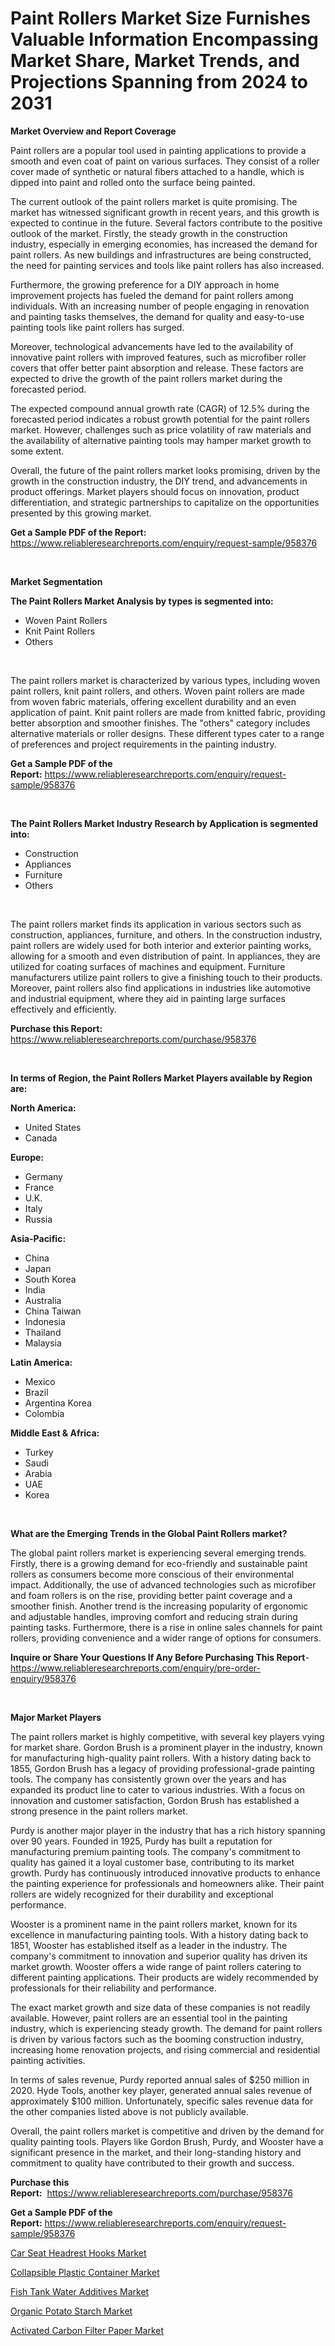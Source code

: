 <p><h1>Paint Rollers Market Size Furnishes Valuable Information Encompassing Market Share, Market Trends, and Projections Spanning from 2024 to 2031</h1></p><p><strong>Market Overview and Report Coverage</strong></p>
<p><p>Paint rollers are a popular tool used in painting applications to provide a smooth and even coat of paint on various surfaces. They consist of a roller cover made of synthetic or natural fibers attached to a handle, which is dipped into paint and rolled onto the surface being painted.</p><p>The current outlook of the paint rollers market is quite promising. The market has witnessed significant growth in recent years, and this growth is expected to continue in the future. Several factors contribute to the positive outlook of the market. Firstly, the steady growth in the construction industry, especially in emerging economies, has increased the demand for paint rollers. As new buildings and infrastructures are being constructed, the need for painting services and tools like paint rollers has also increased.</p><p>Furthermore, the growing preference for a DIY approach in home improvement projects has fueled the demand for paint rollers among individuals. With an increasing number of people engaging in renovation and painting tasks themselves, the demand for quality and easy-to-use painting tools like paint rollers has surged.</p><p>Moreover, technological advancements have led to the availability of innovative paint rollers with improved features, such as microfiber roller covers that offer better paint absorption and release. These factors are expected to drive the growth of the paint rollers market during the forecasted period.</p><p>The expected compound annual growth rate (CAGR) of 12.5% during the forecasted period indicates a robust growth potential for the paint rollers market. However, challenges such as price volatility of raw materials and the availability of alternative painting tools may hamper market growth to some extent.</p><p>Overall, the future of the paint rollers market looks promising, driven by the growth in the construction industry, the DIY trend, and advancements in product offerings. Market players should focus on innovation, product differentiation, and strategic partnerships to capitalize on the opportunities presented by this growing market.</p></p>
<p><strong>Get a Sample PDF of the Report:</strong> <a href="https://www.reliableresearchreports.com/enquiry/request-sample/958376">https://www.reliableresearchreports.com/enquiry/request-sample/958376</a></p>
<p>&nbsp;</p>
<p><strong>Market Segmentation</strong></p>
<p><strong>The Paint Rollers Market Analysis by types is segmented into:</strong></p>
<p><ul><li>Woven Paint Rollers</li><li>Knit Paint Rollers</li><li>Others</li></ul></p>
<p>&nbsp;</p>
<p><p>The paint rollers market is characterized by various types, including woven paint rollers, knit paint rollers, and others. Woven paint rollers are made from woven fabric materials, offering excellent durability and an even application of paint. Knit paint rollers are made from knitted fabric, providing better absorption and smoother finishes. The "others" category includes alternative materials or roller designs. These different types cater to a range of preferences and project requirements in the painting industry.</p></p>
<p><strong>Get a Sample PDF of the Report:</strong>&nbsp;<a href="https://www.reliableresearchreports.com/enquiry/request-sample/958376">https://www.reliableresearchreports.com/enquiry/request-sample/958376</a></p>
<p>&nbsp;</p>
<p><strong>The Paint Rollers Market Industry Research by Application is segmented into:</strong></p>
<p><ul><li>Construction</li><li>Appliances</li><li>Furniture</li><li>Others</li></ul></p>
<p>&nbsp;</p>
<p><p>The paint rollers market finds its application in various sectors such as construction, appliances, furniture, and others. In the construction industry, paint rollers are widely used for both interior and exterior painting works, allowing for a smooth and even distribution of paint. In appliances, they are utilized for coating surfaces of machines and equipment. Furniture manufacturers utilize paint rollers to give a finishing touch to their products. Moreover, paint rollers also find applications in industries like automotive and industrial equipment, where they aid in painting large surfaces effectively and efficiently.</p></p>
<p><strong>Purchase this Report:</strong>&nbsp; <a href="https://www.reliableresearchreports.com/purchase/958376">https://www.reliableresearchreports.com/purchase/958376</a></p>
<p>&nbsp;</p>
<p><strong>In terms of Region, the Paint Rollers Market Players available by Region are:</strong></p>
<p>
    <p> <strong> North America: </strong>
        <ul>
            <li>United States</li>
            <li>Canada</li>
        </ul>
        </p> 
    <p> <strong> Europe: </strong>
        <ul>
            <li>Germany</li>
            <li>France</li>
            <li>U.K.</li>
            <li>Italy</li>
            <li>Russia</li>
        </ul>
        </p> 
    <p> <strong> Asia-Pacific: </strong>
        <ul>
            <li>China</li>
            <li>Japan</li>
            <li>South Korea</li>
            <li>India</li>
            <li>Australia</li>
            <li>China Taiwan</li>
            <li>Indonesia</li>
            <li>Thailand</li>
            <li>Malaysia</li>
        </ul>
        </p> 
    <p> <strong> Latin America: </strong>
        <ul>
            <li>Mexico</li>
            <li>Brazil</li>
            <li>Argentina Korea</li>
            <li>Colombia</li>
        </ul>
        </p> 
    <p> <strong> Middle East & Africa: </strong>
        <ul>
            <li>Turkey</li>
            <li>Saudi</li>
            <li>Arabia</li>
            <li>UAE</li>
            <li>Korea</li>
        </ul>
    </p>
    </p>
<p>&nbsp;</p>
<p><strong>What are the Emerging Trends in the Global Paint Rollers market?</strong></p>
<p><p>The global paint rollers market is experiencing several emerging trends. Firstly, there is a growing demand for eco-friendly and sustainable paint rollers as consumers become more conscious of their environmental impact. Additionally, the use of advanced technologies such as microfiber and foam rollers is on the rise, providing better paint coverage and a smoother finish. Another trend is the increasing popularity of ergonomic and adjustable handles, improving comfort and reducing strain during painting tasks. Furthermore, there is a rise in online sales channels for paint rollers, providing convenience and a wider range of options for consumers.</p></p>
<p><strong>Inquire or Share Your Questions If Any Before Purchasing This Report</strong>- <a href="https://www.reliableresearchreports.com/enquiry/pre-order-enquiry/958376">https://www.reliableresearchreports.com/enquiry/pre-order-enquiry/958376</a></p>
<p>&nbsp;</p>
<p><strong>Major Market Players</strong></p>
<p><p>The paint rollers market is highly competitive, with several key players vying for market share. Gordon Brush is a prominent player in the industry, known for manufacturing high-quality paint rollers. With a history dating back to 1855, Gordon Brush has a legacy of providing professional-grade painting tools. The company has consistently grown over the years and has expanded its product line to cater to various industries. With a focus on innovation and customer satisfaction, Gordon Brush has established a strong presence in the paint rollers market.</p><p>Purdy is another major player in the industry that has a rich history spanning over 90 years. Founded in 1925, Purdy has built a reputation for manufacturing premium painting tools. The company's commitment to quality has gained it a loyal customer base, contributing to its market growth. Purdy has continuously introduced innovative products to enhance the painting experience for professionals and homeowners alike. Their paint rollers are widely recognized for their durability and exceptional performance.</p><p>Wooster is a prominent name in the paint rollers market, known for its excellence in manufacturing painting tools. With a history dating back to 1851, Wooster has established itself as a leader in the industry. The company's commitment to innovation and superior quality has driven its market growth. Wooster offers a wide range of paint rollers catering to different painting applications. Their products are widely recommended by professionals for their reliability and performance.</p><p>The exact market growth and size data of these companies is not readily available. However, paint rollers are an essential tool in the painting industry, which is experiencing steady growth. The demand for paint rollers is driven by various factors such as the booming construction industry, increasing home renovation projects, and rising commercial and residential painting activities.</p><p>In terms of sales revenue, Purdy reported annual sales of $250 million in 2020. Hyde Tools, another key player, generated annual sales revenue of approximately $100 million. Unfortunately, specific sales revenue data for the other companies listed above is not publicly available.</p><p>Overall, the paint rollers market is competitive and driven by the demand for quality painting tools. Players like Gordon Brush, Purdy, and Wooster have a significant presence in the market, and their long-standing history and commitment to quality have contributed to their growth and success.</p></p>
<p><strong>Purchase this Report:</strong>&nbsp;&nbsp;<a href="https://www.reliableresearchreports.com/purchase/958376">https://www.reliableresearchreports.com/purchase/958376</a></p>
<p></p>
<p><strong>Get a Sample PDF of the Report:</strong>&nbsp;<a href="https://www.reliableresearchreports.com/enquiry/request-sample/958376">https://www.reliableresearchreports.com/enquiry/request-sample/958376</a></p>
<p><p><a href="https://github.com/lababdou/Market-Research-Report-List-1/blob/main/car-seat-headrest-hooks-market.md">Car Seat Headrest Hooks Market</a></p><p><a href="https://github.com/khayangel/Market-Research-Report-List-1/blob/main/collapsible-plastic-container-market.md">Collapsible Plastic Container Market</a></p><p><a href="https://www.linkedin.com/pulse/fish-tank-water-additives-market-research-report-unlocks-3nfye/">Fish Tank Water Additives Market</a></p><p><a href="https://www.linkedin.com/pulse/organic-potato-starch-market-insights-players-forecast-till-uqjme/">Organic Potato Starch Market</a></p><p><a href="https://www.linkedin.com/pulse/activated-carbon-filter-paper-market-research-report-provides-7jyle/">Activated Carbon Filter Paper Market</a></p></p>